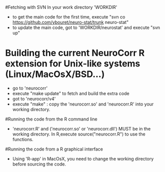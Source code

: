 #Fetching with SVN
In your work directory 'WORKDIR'
- to get the main code for the first time, execute
"svn co https://github.com/ybouret/neuro-stat/trunk neuro-stat"
- to update the main code, got to 'WORKDIR/neurostat' and execute
"svn up"

# Building the current NeuroCorr R extension for Unix-like systems (Linux/MacOsX/BSD...)
- go to 'neurocorr'
- execute "make update" to fetch and build the extra code
- got to 'neurocorr/v4'
- execute "make" : copy the 'neurocorr.so' and 'neurocorr.R' into your working directory.

#Running the code from the R command line
- 'neurocorr.R' and ('neurocorr.so' or 'neurocorr.dll') MUST be in the working directory. In R,execute source("neurocorr.R") to use the functions.

#Running the code from a R graphical interface
- Using 'R-app' in MacOsX, you need to change the working directory before sourcing the code.

